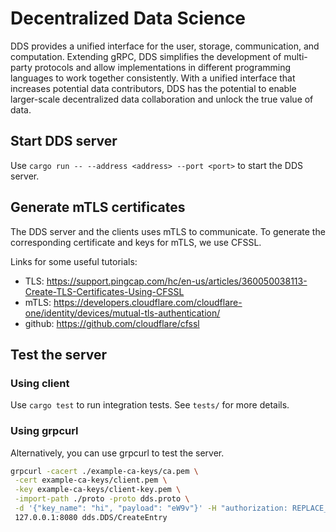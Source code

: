 # Decentralized Data Science

DDS provides a unified interface for the user, storage, communication, and computation. Extending gRPC, DDS simplifies the development of multi-party protocols and allow implementations in different programming languages to work together consistently. With a unified interface that increases potential data contributors, DDS has the potential to enable larger-scale decentralized data collaboration and unlock the true value of data.

## Start DDS server
Use `cargo run -- --address <address> --port <port>` to start the DDS server.

## Generate mTLS certificates
The DDS server and the clients uses mTLS to communicate. To generate the corresponding certificate and keys for mTLS, we use CFSSL. 

Links for some useful tutorials:
- TLS: https://support.pingcap.com/hc/en-us/articles/360050038113-Create-TLS-Certificates-Using-CFSSL
- mTLS: https://developers.cloudflare.com/cloudflare-one/identity/devices/mutual-tls-authentication/
- github: https://github.com/cloudflare/cfssl

## Test the server

### Using client
Use `cargo test` to run integration tests. See `tests/` for more details.
### Using grpcurl

Alternatively, you can use grpcurl to test the server.

```bash
grpcurl -cacert ./example-ca-keys/ca.pem \
 -cert example-ca-keys/client.pem \
 -key example-ca-keys/client-key.pem \
 -import-path ./proto -proto dds.proto \
 -d '{"key_name": "hi", "payload": "eW9v"}' -H "authorization: REPLACE_WITH_JWT" \
 127.0.0.1:8080 dds.DDS/CreateEntry
```


